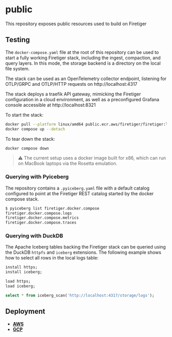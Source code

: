 # public
This repository exposes public resources used to build on Firetiger

## Testing

The `docker-compose.yaml` file at the root of this repository can be used to
start a fully working Firetiger stack, including the ingest, compaction, and
query layers. In this mode, the storage backend is a directory on the local
file system.

The stack can be used as an OpenTelemetry collector endpoint, listening for
OTLP/GRPC and OTLP/HTTP requests on http://localhost:4317

The stack deploys a traefik API gateway, mimicking the Firetiger configuration
in a cloud environment, as well as a preconfigured Grafana console accessible
at http://localhost:8321

To start the stack:
```sh
docker pull --platform linux/amd64 public.ecr.aws/firetiger/firetiger:latest
docker compose up --detach
```

To tear down the stack:
```sh
docker compose down
```

> :warning: The current setup uses a docker image built for x86, which can run
> on MacBook laptops via the Rosetta emulation.

### Querying with Pyiceberg

The repository contains a `.pyiceberg.yaml` file with a default catalog
configured to point at the Firetiger REST catalog started by the docker compose
stack.

```sh
$ pyiceberg list firetiger.docker.compose
firetiger.docker.compose.logs
firetiger.docker.compose.metrics
firetiger.docker.compose.traces
```

### Querying with DuckDB

The Apache Iceberg tables backing the Firetiger stack can be queried using
the DuckDB `httpfs` and `iceberg` extensions. The following example shows how
to select all rows in the local logs table:

```sql
install https;
install iceberg;

load https;
load iceberg;

select * from iceberg_scan('http://localhost:4317/storage/logs');
```

## Deployment

- [**AWS**](./aws/configuration/README.md)
- [**GCP**](./gcp/configuration/README.md)
